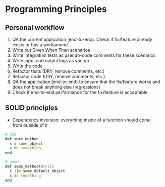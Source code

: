 # Programming Principles 

## Personal workflow

1. QA the current application (end-to-end). Check if fix/feature already exists or has a workaround
1. Write out Given When Then scenarios
1. Write integration tests as pseudo-code comments for these scenarios
1. Write input and output logs as you go
1. Write the code
1. Refactor tests (DRY, remove comments, etc.)
1. Refactor code (DRY, remove comments, etc.)
1. QA the application (end-to-end) to ensure that the fix/feature works and does not break anything else (regressions)
1. Check if end-to-end performance for the fix/feature is acceptable

## SOLID principles

- Dependency inversion: everything inside of a function should come from outside of it

```ruby
# bad
def some_method
  x = some_object
  x.do_something
end

# good
def some_method(x=nil)
  x ||= some_default_object
  x.do_something
end
```